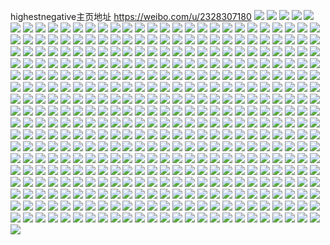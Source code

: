 highestnegative主页地址 https://weibo.com/u/2328307180 
![](https://wx4.sinaimg.cn/mw2000/8ac725ecly1h75yuvfwwyj225m2w5qv7.jpg) 
![](https://wx4.sinaimg.cn/mw2000/8ac725ecly1h75yuwvavuj222c2r4gu6.jpg) 
![](https://wx4.sinaimg.cn/mw2000/8ac725ecly1h75yuzbizgj22c034yhdu.jpg) 
![](https://wx4.sinaimg.cn/mw2000/8ac725ecly1h75yv1plyxj22232qsnbb.jpg) 
![](https://wx4.sinaimg.cn/mw2000/8ac725ecly1h75yut5miaj22c034uwou.jpg) 
![](https://wx4.sinaimg.cn/mw2000/8ac725ecly1h75yv422wbj22c03407wj.jpg) 
![](https://wx4.sinaimg.cn/mw2000/8ac725ecly1h75yv6403ej22c0340qd8.jpg) 
![](https://wx4.sinaimg.cn/mw2000/8ac725ecly1h5zmfbi4shj22c03407an.jpg) 
![](https://wx4.sinaimg.cn/mw2000/8ac725ecly1h5zmf4cpldj20x0181ao6.jpg) 
![](https://wx4.sinaimg.cn/mw2000/8ac725ecly1h5zmf3f0rzj20rn1nsdh3.jpg) 
![](https://wx4.sinaimg.cn/mw2000/8ac725ecly1h5zmf3yw7oj22162pknpd.jpg) 
![](https://wx4.sinaimg.cn/mw2000/8ac725ecly1h5zmh3dlcoj20r810awum.jpg) 
![](https://wx4.sinaimg.cn/mw2000/8ac725ecly1h5zmf6arejj21sc2dse82.jpg) 
![](https://wx4.sinaimg.cn/mw2000/8ac725ecly1h5zmf1zc79j21jr2dswgr.jpg) 
![](https://wx4.sinaimg.cn/mw2000/8ac725ecly1h5zmf1isanj22c0340x6p.jpg) 
![](https://wx4.sinaimg.cn/mw2000/8ac725ecly1h5zmf8xofrj21sc2dstk6.jpg) 
![](https://wx4.sinaimg.cn/mw2000/8ac725ecly1h5zmfd8qegj22c03401ky.jpg) 
![](https://wx4.sinaimg.cn/mw2000/8ac725ecly1h5zmffl1cjj22c0340npg.jpg) 
![](https://wx4.sinaimg.cn/mw2000/8ac725ecly1h4w9hjqup8j21qz2bzhdt.jpg) 
![](https://wx4.sinaimg.cn/mw2000/8ac725ecly1h4w9hj50kpj21sc2dsb29.jpg) 
![](https://wx4.sinaimg.cn/mw2000/8ac725ecly1h4w9hklywrj21sc2dsb29.jpg) 
![](https://wx4.sinaimg.cn/mw2000/8ac725ecly1h4w9hl9w23j21sc2ds7wh.jpg) 
![](https://wx4.sinaimg.cn/mw2000/8ac725ecly1h2cihyofrfj22322tnqv5.jpg) 
![](https://wx4.sinaimg.cn/mw2000/8ac725ecly1h2cihzmljhj21xz2lb7wh.jpg) 
![](https://wx4.sinaimg.cn/mw2000/8ac725ecly1h2cii27jnvj22560zoe0b.jpg) 
![](https://wx4.sinaimg.cn/mw2000/8ac725ecly1h25vw9xk9ij22c03404qr.jpg) 
![](https://wx4.sinaimg.cn/mw2000/8ac725ecly1h25vwb1yk2j22212qnb29.jpg) 
![](https://wx4.sinaimg.cn/mw2000/8ac725ecly1h25vwc58tdj22c033yqv5.jpg) 
![](https://wx4.sinaimg.cn/mw2000/8ac725ecly1h1ix1h3jx2j20zo256wt4.jpg) 
![](https://wx4.sinaimg.cn/mw2000/8ac725ecly1h1ix1hjzu7j20zo1re4cf.jpg) 
![](https://wx4.sinaimg.cn/mw2000/8ac725ecly1h1ix1gjll7j227a2y3kjn.jpg) 
![](https://wx4.sinaimg.cn/mw2000/8ac725ecly1h1696ji6n7j21xk2kqqv5.jpg) 
![](https://wx4.sinaimg.cn/mw2000/8ac725ecly1h1696nw9sej22c0340u0z.jpg) 
![](https://wx4.sinaimg.cn/mw2000/8ac725ecly1h1696pz8vbj22c03404qr.jpg) 
![](https://wx4.sinaimg.cn/mw2000/8ac725ecly1h1696szfsfj22bt340qv6.jpg) 
![](https://wx4.sinaimg.cn/mw2000/8ac725ecly1h0pripglihj20pa1qlak7.jpg) 
![](https://wx4.sinaimg.cn/mw2000/8ac725ecly1h0pritzn3oj20zo256u0x.jpg) 
![](https://wx4.sinaimg.cn/mw2000/8ac725ecly1h0l3vbitu8j20ti1pfn1r.jpg) 
![](https://wx4.sinaimg.cn/mw2000/8ac725ecly1h03m79zre3j22c033y7wj.jpg) 
![](https://wx4.sinaimg.cn/mw2000/8ac725ecly1gzx1346llvj22c033y4qq.jpg) 
![](https://wx4.sinaimg.cn/mw2000/8ac725ecly1gzp0qq1pndj224x2snx6q.jpg) 
![](https://wx4.sinaimg.cn/mw2000/8ac725ecly1gzp0qro3o3j22bz3224qp.jpg) 
![](https://wx4.sinaimg.cn/mw2000/8ac725ecly1gyx3g0jrxnj22c03407wk.jpg) 
![](https://wx4.sinaimg.cn/mw2000/8ac725ecly1gyx3g1mprdj22c0340hdt.jpg) 
![](https://wx4.sinaimg.cn/mw2000/8ac725ecly1gyx3g38mpkj22aq33z1ky.jpg) 
![](https://wx4.sinaimg.cn/mw2000/8ac725ecly1gyx3g43jk6j223x2xt1kx.jpg) 
![](https://wx4.sinaimg.cn/mw2000/8ac725ecly1gyx3fxrpe1j22c03407wj.jpg) 
![](https://wx4.sinaimg.cn/mw2000/8ac725ecly1gxxdovqp8pj22c03401kx.jpg) 
![](https://wx4.sinaimg.cn/mw2000/8ac725ecly1gxqd9mkx54j21g11vb4qp.jpg) 
![](https://wx4.sinaimg.cn/mw2000/8ac725ecly1gwu6r8tje1j22c0340dyd.jpg) 
![](https://wx4.sinaimg.cn/mw2000/8ac725ecly1gwu6r9p4x4j21wk2zc7t3.jpg) 
![](https://wx4.sinaimg.cn/mw2000/8ac725ecly1gwcgtzqz7ij22c0340npd.jpg) 
![](https://wx4.sinaimg.cn/mw2000/8ac725ecly1gwcgu15tijj22c0340b2a.jpg) 
![](https://wx4.sinaimg.cn/mw2000/8ac725ecly1gwcgtysmjwj22c0340qv6.jpg) 
![](https://wx4.sinaimg.cn/mw2000/8ac725ecly1gwcnolp4gzj22c03401ky.jpg) 
![](https://wx4.sinaimg.cn/mw2000/8ac725ecly1gwcnokb1xij22bz2xl4qq.jpg) 
![](https://wx4.sinaimg.cn/mw2000/8ac725ecly1gvsnx5ecwjj21sc2dsttv.jpg) 
![](https://wx4.sinaimg.cn/mw2000/8ac725ecly1gvrwe3q1laj21ov30b7wh.jpg) 
![](https://wx4.sinaimg.cn/mw2000/8ac725ecly1gvrwe2auryj21r33407wh.jpg) 
![](https://wx4.sinaimg.cn/mw2000/002xzl3Cly1gve4nfk4j9j62882wg7wi02.jpg) 
![](https://wx4.sinaimg.cn/mw2000/002xzl3Cly1gve4n9lr3rj60zo256e8102.jpg) 
![](https://wx4.sinaimg.cn/mw2000/002xzl3Cly1gv6polybc9j622x2vj7wk02.jpg) 
![](https://wx4.sinaimg.cn/mw2000/002xzl3Cly1gv6pooldlbj61w12lhhdv02.jpg) 
![](https://wx4.sinaimg.cn/mw2000/002xzl3Cly1gv4bsgpc79j625i2nx4qq02.jpg) 
![](https://wx4.sinaimg.cn/mw2000/002xzl3Cly1gv4bsf7khyj621b2pxkjm02.jpg) 
![](https://wx4.sinaimg.cn/mw2000/002xzl3Cly1gupb988ai9j620p2oyqv502.jpg) 
![](https://wx4.sinaimg.cn/mw2000/002xzl3Cly1gupb9de5kcj628t2ux7wi02.jpg) 
![](https://wx4.sinaimg.cn/mw2000/002xzl3Cly1guigc7bnydj620n2vdu0x02.jpg) 
![](https://wx4.sinaimg.cn/mw2000/002xzl3Cly1guigc8g85tj62c0340e8202.jpg) 
![](https://wx4.sinaimg.cn/mw2000/002xzl3Cly1guigc6erenj62c0340kjm02.jpg) 
![](https://wx4.sinaimg.cn/mw2000/8ac725ecly1gt41v6ka0mj224q2yab2b.jpg) 
![](https://wx4.sinaimg.cn/mw2000/8ac725ecly1gt41vgibtlj228p3407wj.jpg) 
![](https://wx4.sinaimg.cn/mw2000/8ac725ecly1gt41voqlkej22c03404qr.jpg) 
![](https://wx4.sinaimg.cn/mw2000/8ac725ecly1gt41vxsfakj22c0340b2b.jpg) 
![](https://wx4.sinaimg.cn/mw2000/8ac725ecgy1gsaexfnom7j21ye2ohhdv.jpg) 
![](https://wx4.sinaimg.cn/mw2000/8ac725ecgy1gsaexh6ofmj22c03401kx.jpg) 
![](https://wx4.sinaimg.cn/mw2000/002xzl3Cgy1gsaexly3l9j62c0340npf02.jpg) 
![](https://wx4.sinaimg.cn/mw2000/8ac725ecgy1gsaexbeqtmj22c03407wj.jpg) 
![](https://wx4.sinaimg.cn/mw2000/8ac725ecgy1gsaexopc5kj228z340u0x.jpg) 
![](https://wx4.sinaimg.cn/mw2000/8ac725ecgy1gsaexrii8xj226b2y9qv6.jpg) 
![](https://wx4.sinaimg.cn/mw2000/8ac725ecgy1gs5tcv4yxij20u0140gy3.jpg) 
![](https://wx4.sinaimg.cn/mw2000/8ac725ecgy1gs5tcwsdv4j20u0140tgv.jpg) 
![](https://wx4.sinaimg.cn/mw2000/8ac725ecgy1gs5tcy9zo7j20u019w7ec.jpg) 
![](https://wx4.sinaimg.cn/mw2000/8ac725ecgy1gs5tcztmdrj20u015cqe7.jpg) 
![](https://wx4.sinaimg.cn/mw2000/8ac725ecgy1gs5td29inhj20u0140qku.jpg) 
![](https://wx4.sinaimg.cn/mw2000/002xzl3Cgy1gs5tcsu6oxj61400u0drj02.jpg) 
![](https://wx4.sinaimg.cn/mw2000/8ac725ecly1gr0t9cp1sij20u0140ajv.jpg) 
![](https://wx4.sinaimg.cn/mw2000/8ac725ecly1gr0t9cc7sbj20u014mn70.jpg) 
![](https://wx4.sinaimg.cn/mw2000/8ac725ecly1gr0t9d0wojj20u0140wja.jpg) 
![](https://wx4.sinaimg.cn/mw2000/8ac725ecly1gqu6osxbfdj20u012xjy3.jpg) 
![](https://wx4.sinaimg.cn/mw2000/8ac725ecly1gqu6otc1rrj20u01400zr.jpg) 
![](https://wx4.sinaimg.cn/mw2000/8ac725ecly1gqmjalu3ydj20u0140gru.jpg) 
![](https://wx4.sinaimg.cn/mw2000/8ac725ecly1gqmjakuauvj20u0140wkl.jpg) 
![](https://wx4.sinaimg.cn/mw2000/8ac725ecly1gqmjap7q7lj20u0140tdl.jpg) 
![](https://wx4.sinaimg.cn/mw2000/8ac725ecly1gqmjanfl22j20u0140wo5.jpg) 
![](https://wx4.sinaimg.cn/mw2000/8ac725ecly1gq2oiujawkj20u014049w.jpg) 
![](https://wx4.sinaimg.cn/mw2000/8ac725ecly1gq2oiv1se4j20u01bl48r.jpg) 
![](https://wx4.sinaimg.cn/mw2000/8ac725ecly1gpbkmtixlij20u012rq8x.jpg) 
![](https://wx4.sinaimg.cn/mw2000/8ac725ecly1gp9ez7rxt4j20u01sx7wq.jpg) 
![](https://wx4.sinaimg.cn/mw2000/8ac725ecly1gon6bmu4t7j20u0164wpw.jpg) 
![](https://wx4.sinaimg.cn/mw2000/8ac725ecly1gon6bqbv4pj20u016s12d.jpg) 
![](https://wx4.sinaimg.cn/mw2000/8ac725ecly1gnsv9qzde3j20u016fdr1.jpg) 
![](https://wx4.sinaimg.cn/mw2000/8ac725ecly1gnsv9sn3zhj20u0140k31.jpg) 
![](https://wx4.sinaimg.cn/mw2000/8ac725ecly1gnsv9tkdhmj20u0140alr.jpg) 
![](https://wx4.sinaimg.cn/mw2000/8ac725ecly1gnsv9ubuszj20u014u47o.jpg) 
![](https://wx4.sinaimg.cn/mw2000/8ac725ecly1gngb3bwvgdj20pk1c54ae.jpg) 
![](https://wx4.sinaimg.cn/mw2000/8ac725ecly1gn2pp4to14j22c0340npe.jpg) 
![](https://wx4.sinaimg.cn/mw2000/8ac725ecly1gn2yrt2kalj226y31ohdu.jpg) 
![](https://wx4.sinaimg.cn/mw2000/8ac725ecly1gn2poxlrt0j20wi1ycn6s.jpg) 
![](https://wx4.sinaimg.cn/mw2000/8ac725ecly1gn2ppepl1nj20s81amalp.jpg) 
![](https://wx4.sinaimg.cn/mw2000/8ac725ecly1gmvpyoz09jj22ds1sce81.jpg) 
![](https://wx4.sinaimg.cn/mw2000/8ac725ecly1gmzupkunt7j21sc2dse81.jpg) 
![](https://wx4.sinaimg.cn/mw2000/8ac725ecly1glp094kyosj20u017jwoy.jpg) 
![](https://wx4.sinaimg.cn/mw2000/8ac725ecly1glp0943kvnj20u0160ajm.jpg) 
![](https://wx4.sinaimg.cn/mw2000/8ac725ecly1glmfidlac6j21qc20kh5x.jpg) 
![](https://wx4.sinaimg.cn/mw2000/8ac725ecly1gkvyqkrii6j20u012qqd2.jpg) 
![](https://wx4.sinaimg.cn/mw2000/8ac725ecly1gkvyqnhf4sj20u0140tjg.jpg) 
![](https://wx4.sinaimg.cn/mw2000/8ac725ecly1gkvyqikmrtj20u0140qa4.jpg) 
![](https://wx4.sinaimg.cn/mw2000/8ac725ecly1gkqd34m6naj20u00yetes.jpg) 
![](https://wx4.sinaimg.cn/mw2000/8ac725ecly1gkqd35348sj20u013yjyc.jpg) 
![](https://wx4.sinaimg.cn/mw2000/8ac725ecly1gknlmx1zgnj21w02ik7wk.jpg) 
![](https://wx4.sinaimg.cn/mw2000/8ac725ecly1gk9r2t2rmej21sg2dsb29.jpg) 
![](https://wx4.sinaimg.cn/mw2000/8ac725ecly1gk9r3fls6hj21sg2dsnpd.jpg) 
![](https://wx4.sinaimg.cn/mw2000/8ac725ecly1gk8w7ezva7j228a2z2b2a.jpg) 
![](https://wx4.sinaimg.cn/mw2000/8ac725ecly1gk8w7iik2hj21t72jc4qp.jpg) 
![](https://wx4.sinaimg.cn/mw2000/8ac725ecly1gk8w7hp8yoj21w02iox6p.jpg) 
![](https://wx4.sinaimg.cn/mw2000/8ac725ecly1gk8w7dt4iyj222m2dvhdt.jpg) 
![](https://wx4.sinaimg.cn/mw2000/8ac725ecly1gk0zc0y46jj229m30ukjl.jpg) 
![](https://wx4.sinaimg.cn/mw2000/8ac725ecly1gjyd674xz8j22c03407wi.jpg) 
![](https://wx4.sinaimg.cn/mw2000/8ac725ecly1gjyd64hq0gj22c02ztb2a.jpg) 
![](https://wx4.sinaimg.cn/mw2000/8ac725ecly1gjxki1q400j21pi2dcnpd.jpg) 
![](https://wx4.sinaimg.cn/mw2000/8ac725ecly1gjxki48q7jj21w02isqv5.jpg) 
![](https://wx4.sinaimg.cn/mw2000/8ac725ecly1gjxki65u3cj21w02ioqv5.jpg) 
![](https://wx4.sinaimg.cn/mw2000/8ac725ecly1gjw86givbgj21ky25etx6.jpg) 
![](https://wx4.sinaimg.cn/mw2000/8ac725ecly1gjvq6td6tuj21rx24m1kx.jpg) 
![](https://wx4.sinaimg.cn/mw2000/8ac725ecly1gjvq6v6e1rj21q82dse81.jpg) 
![](https://wx4.sinaimg.cn/mw2000/8ac725ecly1gjvq6wltj3j22ds1sgb29.jpg) 
![](https://wx4.sinaimg.cn/mw2000/8ac725ecly1gjpavhszcuj21w02iohdt.jpg) 
![](https://wx4.sinaimg.cn/mw2000/8ac725ecly1gjpavjdgbrj21r52eyhdt.jpg) 
![](https://wx4.sinaimg.cn/mw2000/8ac725ecly1gjpavkuk1gj22192x3qv5.jpg) 
![](https://wx4.sinaimg.cn/mw2000/8ac725ecly1gjpavmcg0gj21sg2dse81.jpg) 
![](https://wx4.sinaimg.cn/mw2000/8ac725ecly1gjmwfvbk1fj21mb25qx3i.jpg) 
![](https://wx4.sinaimg.cn/mw2000/8ac725ecly1gjmwfxp1hjj21fx25v4gq.jpg) 
![](https://wx4.sinaimg.cn/mw2000/8ac725ecly1gjmwg1czqtj21mb25q1kx.jpg) 
![](https://wx4.sinaimg.cn/mw2000/8ac725ecly1gjmwg54j7zj23402c0u0o.jpg) 
![](https://wx4.sinaimg.cn/mw2000/8ac725ecly1gjfwrkdg64j22c02c0qv5.jpg) 
![](https://wx4.sinaimg.cn/mw2000/8ac725ecly1gjfwrfxr0kj220e1p3b29.jpg) 
![](https://wx4.sinaimg.cn/mw2000/8ac725ecly1gjfwrr4exsj22c02c01kz.jpg) 
![](https://wx4.sinaimg.cn/mw2000/8ac725ecly1gjfwrt1itej20yi1pc7fo.jpg) 
![](https://wx4.sinaimg.cn/mw2000/8ac725ecly1gj6u99e4lcj21sg1sg1kx.jpg) 
![](https://wx4.sinaimg.cn/mw2000/8ac725ecly1gj6u9a5cogj21mc25w7ud.jpg) 
![](https://wx4.sinaimg.cn/mw2000/8ac725ecly1gj6u98g27ej21sg2dshdt.jpg) 
![](https://wx4.sinaimg.cn/mw2000/8ac725ecly1gj6u9aph8qj21mc25wh87.jpg) 
![](https://wx4.sinaimg.cn/mw2000/8ac725ecly1gix8loo4owj22bm2wqx6p.jpg) 
![](https://wx4.sinaimg.cn/mw2000/8ac725ecly1gix8llknp8j21sg2ds4qp.jpg) 
![](https://wx4.sinaimg.cn/mw2000/8ac725ecly1gix8lqjw4rj21mc24xty6.jpg) 
![](https://wx4.sinaimg.cn/mw2000/8ac725ecly1gis95jywgkj21sa28w7wh.jpg) 
![](https://wx4.sinaimg.cn/mw2000/8ac725ecly1giqilgt4wvj218v1ko7hb.jpg) 
![](https://wx4.sinaimg.cn/mw2000/8ac725ecly1giqilgfm2wj213d1ev14e.jpg) 
![](https://wx4.sinaimg.cn/mw2000/8ac725ecly1giqilh5okhj214714wwo8.jpg) 
![](https://wx4.sinaimg.cn/mw2000/8ac725ecly1ginbyo96zlj21sg1sg1kx.jpg) 
![](https://wx4.sinaimg.cn/mw2000/8ac725ecly1giftvtjhxxj22c0340npe.jpg) 
![](https://wx4.sinaimg.cn/mw2000/8ac725ecly1gi5vj8j64wj22c02c0hdu.jpg) 
![](https://wx4.sinaimg.cn/mw2000/8ac725ecly1gi5vjaeqkaj22c02c0x6p.jpg) 
![](https://wx4.sinaimg.cn/mw2000/8ac725ecly1gi5vjc38fuj228q2bv7wi.jpg) 
![](https://wx4.sinaimg.cn/mw2000/8ac725ecly1ghwftyax9fj229u2zsx6p.jpg) 
![](https://wx4.sinaimg.cn/mw2000/8ac725ecly1ghwfu1hvojj224o2i0npd.jpg) 
![](https://wx4.sinaimg.cn/mw2000/8ac725ecly1ghwfu3ilraj21sg1sg1kx.jpg) 
![](https://wx4.sinaimg.cn/mw2000/8ac725ecly1ghqge5w1roj222f2iohdv.jpg) 
![](https://wx4.sinaimg.cn/mw2000/8ac725ecly1ghqge7756fj21vx2ionpf.jpg) 
![](https://wx4.sinaimg.cn/mw2000/8ac725ecly1ghqge47sf5j22c02c01kx.jpg) 
![](https://wx4.sinaimg.cn/mw2000/8ac725ecly1ghqge7yy8gj22c02c01kx.jpg) 
![](https://wx4.sinaimg.cn/mw2000/8ac725ecly1ghf12c4oukj22c02tunpd.jpg) 
![](https://wx4.sinaimg.cn/mw2000/8ac725ecly1ghf12evezdj22bx2tunpd.jpg) 
![](https://wx4.sinaimg.cn/mw2000/8ac725ecly1ghcuytb880j225327iu0x.jpg) 
![](https://wx4.sinaimg.cn/mw2000/8ac725ecly1ghcuyy2lapj21vi1hu1kx.jpg) 
![](https://wx4.sinaimg.cn/mw2000/8ac725ecly1ghcuyz02m3j22c02c042q.jpg) 
![](https://wx4.sinaimg.cn/mw2000/8ac725ecly1ghcuznn322j226g2cdnpd.jpg) 
![](https://wx4.sinaimg.cn/mw2000/8ac725ecly1ghcuzvcm7cj22c025e7wi.jpg) 
![](https://wx4.sinaimg.cn/mw2000/8ac725ecly1ghcuyo0jc8j229j22o1kx.jpg) 
![](https://wx4.sinaimg.cn/mw2000/8ac725ecly1gh0v5yexvaj21ri2fr7wi.jpg) 
![](https://wx4.sinaimg.cn/mw2000/8ac725ecly1gh0v65hqj4j21tb2g7qv6.jpg) 
![](https://wx4.sinaimg.cn/mw2000/8ac725ecly1gh0v5udctuj22c02xjhdv.jpg) 
![](https://wx4.sinaimg.cn/mw2000/8ac725ecly1gh0v610t6ij22c03401kx.jpg) 
![](https://wx4.sinaimg.cn/mw2000/8ac725ecly1gh0v69231fj22c03404qp.jpg) 
![](https://wx4.sinaimg.cn/mw2000/8ac725ecly1gguegycp1nj21sg2ds7wh.jpg) 
![](https://wx4.sinaimg.cn/mw2000/8ac725ecly1gguegzq33xj21se2afb29.jpg) 
![](https://wx4.sinaimg.cn/mw2000/8ac725ecly1gguegxh0npj20yi0xkqbm.jpg) 
![](https://wx4.sinaimg.cn/mw2000/8ac725ecly1ggueh0ugv2j227e2y0kjl.jpg) 
![](https://wx4.sinaimg.cn/mw2000/8ac725ecly1ggtrulinoyj21l31uy4pd.jpg) 
![](https://wx4.sinaimg.cn/mw2000/8ac725ecly1ggtrum81zej20wc0u0grw.jpg) 
![](https://wx4.sinaimg.cn/mw2000/8ac725ecly1ggsibf5rwij22ag2bv7wh.jpg) 
![](https://wx4.sinaimg.cn/mw2000/8ac725ecly1ggm9wwftzqj21tf2io1kx.jpg) 
![](https://wx4.sinaimg.cn/mw2000/8ac725ecly1ggm9wxwp31j222z2io7wh.jpg) 
![](https://wx4.sinaimg.cn/mw2000/8ac725ecly1ggm9wyvfi9j20uw0t44ce.jpg) 
![](https://wx4.sinaimg.cn/mw2000/8ac725ecly1ggm9x17exoj21c41a61ky.jpg) 
![](https://wx4.sinaimg.cn/mw2000/8ac725ecly1ggm9x1v5ekj20yi1pc7ex.jpg) 
![](https://wx4.sinaimg.cn/mw2000/8ac725ecly1ggm9wupgsuj22c02c0kjl.jpg) 
![](https://wx4.sinaimg.cn/mw2000/8ac725ecly1gghe4tq0wnj21oh25rhdt.jpg) 
![](https://wx4.sinaimg.cn/mw2000/8ac725ecly1ggee24gu1bj21tg2e4e81.jpg) 
![](https://wx4.sinaimg.cn/mw2000/8ac725ecly1ggee27m30vj21yw1vchdt.jpg) 
![](https://wx4.sinaimg.cn/mw2000/8ac725ecly1ggee222mt2j21ci21bnp3.jpg) 
![](https://wx4.sinaimg.cn/mw2000/8ac725ecly1ggee2uffibj21ua2fo7wi.jpg) 
![](https://wx4.sinaimg.cn/mw2000/8ac725ecly1ggee2r0dnoj21rc2f3b29.jpg) 
![](https://wx4.sinaimg.cn/mw2000/8ac725ecly1ggee2wez00j21qk2704qp.jpg) 
![](https://wx4.sinaimg.cn/mw2000/8ac725ecly1gg9974xhufj21sg1sg4qp.jpg) 
![](https://wx4.sinaimg.cn/mw2000/8ac725ecly1gg8qbp223uj21qm1q01kx.jpg) 
![](https://wx4.sinaimg.cn/mw2000/8ac725ecly1gg8qbqgb0cj20rs1x8e4d.jpg) 
![](https://wx4.sinaimg.cn/mw2000/8ac725ecly1gg8qbssavpj21w02iokjl.jpg) 
![](https://wx4.sinaimg.cn/mw2000/8ac725ecly1gg8qbnees9j21oc28ge81.jpg) 
![](https://wx4.sinaimg.cn/mw2000/8ac725ecly1gg8qbv67bdj22c0340e81.jpg) 
![](https://wx4.sinaimg.cn/mw2000/8ac725ecly1gg8qbz3i0hj22272f6u0x.jpg) 
![](https://wx4.sinaimg.cn/mw2000/8ac725ecly1gg503z88zdj228l2q0e82.jpg) 
![](https://wx4.sinaimg.cn/mw2000/8ac725ecly1gfeafkowv1j226b1z94qp.jpg) 
![](https://wx4.sinaimg.cn/mw2000/8ac725ecly1gfeafgt13mj225m23te3s.jpg) 
![](https://wx4.sinaimg.cn/mw2000/8ac725ecly1gf78268hlhj22c0340qtv.jpg) 
![](https://wx4.sinaimg.cn/mw2000/8ac725ecly1gf7823xgsij22c03404qp.jpg) 
![](https://wx4.sinaimg.cn/mw2000/8ac725ecly1gf4w0scgupj21sg29mqv5.jpg) 
![](https://wx4.sinaimg.cn/mw2000/8ac725ecly1gf2jk07ispj21wx15ehd4.jpg) 
![](https://wx4.sinaimg.cn/mw2000/8ac725ecly1gf2jk2n195j22c03404qp.jpg) 
![](https://wx4.sinaimg.cn/mw2000/8ac725ecly1gf2jjz206nj20j60asq41.jpg) 
![](https://wx4.sinaimg.cn/mw2000/8ac725ecly1geug1n98k3j21kw1hqhd5.jpg) 
![](https://wx4.sinaimg.cn/mw2000/8ac725ecly1geug1ohxj6j22c02zgnpd.jpg) 
![](https://wx4.sinaimg.cn/mw2000/8ac725ecly1geug1midd9j20u01bcqew.jpg) 
![](https://wx4.sinaimg.cn/mw2000/8ac725ecly1geug1phfc6j20g90g9aba.jpg) 
![](https://wx4.sinaimg.cn/mw2000/8ac725ecly1gepvnrkf1xj20w31o0anw.jpg) 
![](https://wx4.sinaimg.cn/mw2000/8ac725ecly1gepvntrvcdj225d20q4qp.jpg) 
![](https://wx4.sinaimg.cn/mw2000/8ac725ecly1gen5vqtfs8j21c31fh4qp.jpg) 
![](https://wx4.sinaimg.cn/mw2000/8ac725ecly1gen5vshrduj20yi1pc4d2.jpg) 
![](https://wx4.sinaimg.cn/mw2000/8ac725ecly1gen5vgnwssj20gf0d8jt5.jpg) 
![](https://wx4.sinaimg.cn/mw2000/8ac725ecly1gdqeolsh3jj21o32aohdt.jpg) 
![](https://wx4.sinaimg.cn/mw2000/8ac725ecly1gdqeonb8ybj21iv25bb29.jpg) 
![](https://wx4.sinaimg.cn/mw2000/8ac725ecly1gd7sj31nn0j20u01extf0.jpg) 
![](https://wx4.sinaimg.cn/mw2000/8ac725ecly1gd6hgg5xbrj20u0133n62.jpg) 
![](https://wx4.sinaimg.cn/mw2000/8ac725ecly1gd6hggx085j20u017ck14.jpg) 
![](https://wx4.sinaimg.cn/mw2000/8ac725ecly1gcifnnax3uj20u011646c.jpg) 
![](https://wx4.sinaimg.cn/mw2000/8ac725ecly1gcifnnntaoj20n01dsdlt.jpg) 
![](https://wx4.sinaimg.cn/mw2000/8ac725ecly1gcifno11i8j20u01j8tj8.jpg) 
![](https://wx4.sinaimg.cn/mw2000/8ac725ecly1gcifnof0vhj21400u048g.jpg) 
![](https://wx4.sinaimg.cn/mw2000/8ac725ecly1gcaklwbdljj20u00u0dp8.jpg) 
![](https://wx4.sinaimg.cn/mw2000/8ac725ecly1gcaklv4bmfj20u013yahr.jpg) 
![](https://wx4.sinaimg.cn/mw2000/8ac725ecly1gc27ldt4h8j20u01hc131.jpg) 
![](https://wx4.sinaimg.cn/mw2000/8ac725ecly1gb4jwel9l3j22c03407wj.jpg) 
![](https://wx4.sinaimg.cn/mw2000/8ac725ecly1gb4jwkifrgj22c0340hdv.jpg) 
![](https://wx4.sinaimg.cn/mw2000/8ac725ecly1gb4jwnabcjj224y2voe82.jpg) 
![](https://wx4.sinaimg.cn/mw2000/8ac725ecly1gb4jwpmcdaj223n2qlhdu.jpg) 
![](https://wx4.sinaimg.cn/mw2000/8ac725ecly1gb4jwsgx4nj21pa29q1kx.jpg) 
![](https://wx4.sinaimg.cn/mw2000/8ac725ecly1gb4jwu3euqj22c0340qnj.jpg) 
![](https://wx4.sinaimg.cn/mw2000/8ac725ecly1gaud75aleaj22c0340x6q.jpg) 
![](https://wx4.sinaimg.cn/mw2000/8ac725ecly1gaud72aq2mj21sz2dqu0x.jpg) 
![](https://wx4.sinaimg.cn/mw2000/8ac725ecly1gal1oxyvwmj20u01don2n.jpg) 
![](https://wx4.sinaimg.cn/mw2000/8ac725ecly1gah9p8jpagj20u00u0n34.jpg) 
![](https://wx4.sinaimg.cn/mw2000/8ac725ecly1gah9p95lufj20u0132guh.jpg) 
![](https://wx4.sinaimg.cn/mw2000/8ac725ecly1g9i1tq0k77j21w02io4qq.jpg) 
![](https://wx4.sinaimg.cn/mw2000/8ac725ecly1g9i1tmnb1wj20uc1hxah9.jpg) 
![](https://wx4.sinaimg.cn/mw2000/8ac725ecly1g9i1tvjxnsj225e30ckjm.jpg) 
![](https://wx4.sinaimg.cn/mw2000/8ac725ecly1g9aqmboyn8j21sg2dsnpd.jpg) 
![](https://wx4.sinaimg.cn/mw2000/8ac725ecly1g9aqltk243j22c02ytx6q.jpg) 
![](https://wx4.sinaimg.cn/mw2000/8ac725ecly1g9aqmix3o9j21sg2dsb29.jpg) 
![](https://wx4.sinaimg.cn/mw2000/8ac725ecly1g9aqm02m1ej22c0340qv6.jpg) 
![](https://wx4.sinaimg.cn/mw2000/8ac725ecly1g9aqlwcl0bj22c0340e83.jpg) 
![](https://wx4.sinaimg.cn/mw2000/8ac725ecly1g9aqmnhskuj20u0140wlv.jpg) 
![](https://wx4.sinaimg.cn/mw2000/8ac725ecly1g8u8x04gjrj21pb1seb29.jpg) 
![](https://wx4.sinaimg.cn/mw2000/8ac725ecly1g8u8wxri28j20yi10714q.jpg) 
![](https://wx4.sinaimg.cn/mw2000/8ac725ecly1g8u8y7qkcqj229u27ghdx.jpg) 
![](https://wx4.sinaimg.cn/mw2000/8ac725ecly1g8sbnsxyvvj21rp2crkjl.jpg) 
![](https://wx4.sinaimg.cn/mw2000/8ac725ecly1g8l0msugf8j21tw2iiu0x.jpg) 
![](https://wx4.sinaimg.cn/mw2000/8ac725ecly1g8jve5u1guj20u00vegv4.jpg) 
![](https://wx4.sinaimg.cn/mw2000/8ac725ecly1g8jve4lutvj20u00uy12o.jpg) 
![](https://wx4.sinaimg.cn/mw2000/8ac725ecly1g8jve7pwi9j20u00ue12d.jpg) 
![](https://wx4.sinaimg.cn/mw2000/8ac725ecly1g8jve8jf38j20u011htij.jpg) 
![](https://wx4.sinaimg.cn/mw2000/8ac725ecly1g8iy7jmbu0j222b330e81.jpg) 
![](https://wx4.sinaimg.cn/mw2000/8ac725ecly1g8iy8kzpqgj23402894qq.jpg) 
![](https://wx4.sinaimg.cn/mw2000/8ac725ecly1g8iy8lrs2ej21sg2dshdt.jpg) 
![](https://wx4.sinaimg.cn/mw2000/8ac725ecly1g8iy6zfkdej22ds1sge81.jpg) 
![](https://wx4.sinaimg.cn/mw2000/8ac725ecly1g8b80ne3qwj20u0157q9p.jpg) 
![](https://wx4.sinaimg.cn/mw2000/8ac725ecly1g8b80mxpnnj20u0140th4.jpg) 
![](https://wx4.sinaimg.cn/mw2000/8ac725ecly1g8b80nxmrxj20u01407d1.jpg) 
![](https://wx4.sinaimg.cn/mw2000/8ac725ecly1g8b80odhijj20u0140jze.jpg) 
![](https://wx4.sinaimg.cn/mw2000/8ac725ecly1g8ap5pxaa2j20u014077t.jpg) 
![](https://wx4.sinaimg.cn/mw2000/8ac725ecly1g8ap5qc6noj20u00u0123.jpg) 
![](https://wx4.sinaimg.cn/mw2000/8ac725ecly1g7y0tvoo3kj21nh1a0qsx.jpg) 
![](https://wx4.sinaimg.cn/mw2000/8ac725ecly1g7y0u4t7tfj21mz2io7wh.jpg) 
![](https://wx4.sinaimg.cn/mw2000/8ac725ecly1g7y0tyiny1j22c0340u0x.jpg) 
![](https://wx4.sinaimg.cn/mw2000/8ac725ecly1g7y0tzhpohj214011xqe6.jpg) 
![](https://wx4.sinaimg.cn/mw2000/8ac725ecly1g7y0udcg9jj216o1kn1kx.jpg) 
![](https://wx4.sinaimg.cn/mw2000/8ac725ecly1g7ng3d4l2xj22c02c0x6p.jpg) 
![](https://wx4.sinaimg.cn/mw2000/8ac725ecly1g7n8z8e32lj21yy2echdt.jpg) 
![](https://wx4.sinaimg.cn/mw2000/8ac725ecly1g7n8z9uk4aj21yf2iox6p.jpg) 
![](https://wx4.sinaimg.cn/mw2000/8ac725ecly1g7l453dry2j21um2ioqv6.jpg) 
![](https://wx4.sinaimg.cn/mw2000/8ac725ecly1g6zhjkdp5lj2280307x6p.jpg) 
![](https://wx4.sinaimg.cn/mw2000/8ac725ecly1g6zhjhxq4jj216o1kw7gp.jpg) 
![](https://wx4.sinaimg.cn/mw2000/8ac725ecly1g6zhjiu35ij216o1kwqfb.jpg) 
![](https://wx4.sinaimg.cn/mw2000/8ac725ecly1g6zhjnowh1j20u00u8410.jpg) 
![](https://wx4.sinaimg.cn/mw2000/8ac725ecly1g6zhjh1brlj21r21mx7u2.jpg) 
![](https://wx4.sinaimg.cn/mw2000/8ac725ecly1g6zhjo258zj20u01407cb.jpg) 
![](https://wx4.sinaimg.cn/mw2000/8ac725ecly1g6rdj7d271j22c02c0u0y.jpg) 
![](https://wx4.sinaimg.cn/mw2000/8ac725ecly1g6jjo5hsjxj21sc2dsqv5.jpg) 
![](https://wx4.sinaimg.cn/mw2000/8ac725ecly1g6jjoc9sssj22c02c01ky.jpg) 
![](https://wx4.sinaimg.cn/mw2000/8ac725ecly1g6ejni578jj21sg1sg1kx.jpg) 
![](https://wx4.sinaimg.cn/mw2000/8ac725ecly1g6ejnjov4oj22c02c0kjl.jpg) 
![](https://wx4.sinaimg.cn/mw2000/8ac725ecly1g6caxrgmknj20rs2bfb29.jpg) 
![](https://wx4.sinaimg.cn/mw2000/8ac725ecly1g6caxxq338j21ei1e9k4h.jpg) 
![](https://wx4.sinaimg.cn/mw2000/8ac725ecly1g6cay025brj20i91vr7g1.jpg) 
![](https://wx4.sinaimg.cn/mw2000/8ac725ecgy1g6a4iko2t8j217d22ph89.jpg) 
![](https://wx4.sinaimg.cn/mw2000/8ac725ecgy1g6a4im9ngmj22c02c0e81.jpg) 
![](https://wx4.sinaimg.cn/mw2000/8ac725ecgy1g6a4ijrg0pj21rz2ay4qq.jpg) 
![](https://wx4.sinaimg.cn/mw2000/8ac725ecgy1g6a4inx05vj22ak20n7wh.jpg) 
![](https://wx4.sinaimg.cn/mw2000/8ac725ecly1g66n26htiej22c02c21kz.jpg) 
![](https://wx4.sinaimg.cn/mw2000/8ac725ecly1g66n233kzmj21sg2ds4qp.jpg) 
![](https://wx4.sinaimg.cn/mw2000/8ac725ecly1g65hgtlit1j20yi10m10p.jpg) 
![](https://wx4.sinaimg.cn/mw2000/8ac725ecly1g5opngd7n8j22972981f3.jpg) 
![](https://wx4.sinaimg.cn/mw2000/8ac725ecly1g5opnixe7rj22762adb29.jpg) 
![](https://wx4.sinaimg.cn/mw2000/8ac725ecly1g5opnn6p5tj22af2afnpd.jpg) 
![](https://wx4.sinaimg.cn/mw2000/8ac725ecly1g5opnqw39aj22c02c0npd.jpg) 
![](https://wx4.sinaimg.cn/mw2000/8ac725ecly1g5opnedxhhj22c02c0e81.jpg) 
![](https://wx4.sinaimg.cn/mw2000/8ac725ecly1g5opnuhut3j21sz1t0e81.jpg) 
![](https://wx4.sinaimg.cn/mw2000/8ac725ecly1g5o2le0vnoj21w02ioe81.jpg) 
![](https://wx4.sinaimg.cn/mw2000/8ac725ecly1g5o2letwa7j20rr18ytpj.jpg) 
![](https://wx4.sinaimg.cn/mw2000/8ac725ecly1g5o2lc2qqcj22dc2s01kx.jpg) 
![](https://wx4.sinaimg.cn/mw2000/8ac725ecly1g5o2lf3tcej20ku0ckjsd.jpg) 
![](https://wx4.sinaimg.cn/mw2000/8ac725ecly1g5o2lge2jvj21sg2ds4qp.jpg) 
![](https://wx4.sinaimg.cn/mw2000/8ac725ecly1g5o2lgwto4j21hc0sk0yi.jpg) 
![](https://wx4.sinaimg.cn/mw2000/8ac725ecly1g5ld80mjghj22c02c0kjm.jpg) 
![](https://wx4.sinaimg.cn/mw2000/8ac725ecly1g5ld7zej52j20ow0q1gsg.jpg) 
![](https://wx4.sinaimg.cn/mw2000/8ac725ecly1g5ld7xn6apj22c02c0x6p.jpg) 
![](https://wx4.sinaimg.cn/mw2000/8ac725ecly1g5ld81agegj216o168dnt.jpg) 
![](https://wx4.sinaimg.cn/mw2000/8ac725ecly1g5ld81ws3aj20rs2n37wh.jpg) 
![](https://wx4.sinaimg.cn/mw2000/8ac725ecly1g5bq7oaqgmj22c02c0e83.jpg) 
![](https://wx4.sinaimg.cn/mw2000/8ac725ecly1g5bq7rhhhij21ys2ioqv6.jpg) 
![](https://wx4.sinaimg.cn/mw2000/8ac725ecly1g5bq7k3j60j22c02c0npd.jpg) 
![](https://wx4.sinaimg.cn/mw2000/8ac725ecly1g56hewy918j22c02ca1ky.jpg) 
![](https://wx4.sinaimg.cn/mw2000/8ac725ecly1g56hexvtuxj22c02cib29.jpg) 
![](https://wx4.sinaimg.cn/mw2000/8ac725ecly1g56heyxp3fj22c02c0h45.jpg) 
![](https://wx4.sinaimg.cn/mw2000/8ac725ecly1g56hf380zoj22c02c07wh.jpg) 
![](https://wx4.sinaimg.cn/mw2000/8ac725ecly1g539magt1vj22c02c0b2a.jpg) 
![](https://wx4.sinaimg.cn/mw2000/8ac725ecly1g539me25n0j22c02c01ky.jpg) 
![](https://wx4.sinaimg.cn/mw2000/8ac725ecly1g4zuc0sh13j22a22a21ky.jpg) 
![](https://wx4.sinaimg.cn/mw2000/8ac725ecly1g4zuc4c3g7j21sg2dsnph.jpg) 
![](https://wx4.sinaimg.cn/mw2000/8ac725ecly1g4zuc6s050j224i23lkjo.jpg) 
![](https://wx4.sinaimg.cn/mw2000/8ac725ecly1g4v6s1ti30j20rs2237wj.jpg) 
![](https://wx4.sinaimg.cn/mw2000/8ac725ecly1g4v6s5t8yqj20rs4wh1l3.jpg) 
![](https://wx4.sinaimg.cn/mw2000/8ac725ecly1g4v6sau5arj21ei1ei1kz.jpg) 
![](https://wx4.sinaimg.cn/mw2000/8ac725ecly1g4v6rzckgpj20rs2y4kjo.jpg) 
![](https://wx4.sinaimg.cn/mw2000/8ac725ecly1g4v6s8ecg9j21ei1eiqiy.jpg) 
![](https://wx4.sinaimg.cn/mw2000/8ac725ecly1g4v6sb8djmj20j60bodha.jpg) 
![](https://wx4.sinaimg.cn/mw2000/8ac725ecly1g4rrnmqaguj22ds1sgx6t.jpg) 
![](https://wx4.sinaimg.cn/mw2000/8ac725ecly1g4pggitwpkj20j60fsq4e.jpg) 
![](https://wx4.sinaimg.cn/mw2000/8ac725ecly1g4pggj2kwbj20hr0ha7c1.jpg) 
![](https://wx4.sinaimg.cn/mw2000/8ac725ecly1g4pgginc44j208g084myo.jpg) 
![](https://wx4.sinaimg.cn/mw2000/8ac725ecly1g4pgdcjal3j21w02iob2f.jpg) 
![](https://wx4.sinaimg.cn/mw2000/8ac725ecly1g4pgdgdwbjj227i1sex6t.jpg) 
![](https://wx4.sinaimg.cn/mw2000/8ac725ecly1g4pgdhlplxj227i27ib29.jpg) 
![](https://wx4.sinaimg.cn/mw2000/8ac725ecly1g4pgdjsx1dj22c02c0npe.jpg) 
![](https://wx4.sinaimg.cn/mw2000/8ac725ecly1g4j9x06jtyj22c02c01kx.jpg) 
![](https://wx4.sinaimg.cn/mw2000/8ac725ecly1g4j9x0rgylj21ei1erngf.jpg) 
![](https://wx4.sinaimg.cn/mw2000/8ac725ecly1g4j9x1xk6vj21zd1zd4qq.jpg) 
![](https://wx4.sinaimg.cn/mw2000/8ac725ecly1g4j9wzawk4j21cw1vr4qp.jpg) 
![](https://wx4.sinaimg.cn/mw2000/8ac725ecly1g4df8xeinwj21ei1a0atm.jpg) 
![](https://wx4.sinaimg.cn/mw2000/8ac725ecly1g4df8wse0oj21ei1eiu0x.jpg) 
![](https://wx4.sinaimg.cn/mw2000/8ac725ecly1g4d504zmi4j22c02c0u12.jpg) 
![](https://wx4.sinaimg.cn/mw2000/8ac725ecly1g4by4xa25ej228q2b7e82.jpg) 
![](https://wx4.sinaimg.cn/mw2000/8ac725ecly1g4by50stx7j22c02c01l3.jpg) 
![](https://wx4.sinaimg.cn/mw2000/8ac725ecly1g4by560ygaj22c02c0kjq.jpg) 
![](https://wx4.sinaimg.cn/mw2000/8ac725ecly1g4by5bwepsj20rs1jkb2a.jpg) 
![](https://wx4.sinaimg.cn/mw2000/8ac725ecly1g4by5a9e5oj21w02ioe85.jpg) 
![](https://wx4.sinaimg.cn/mw2000/8ac725ecly1g4by57gm6yj21sg2dshdt.jpg) 
![](https://wx4.sinaimg.cn/mw2000/8ac725ecly1g44ax8grejj21ei1ewhdt.jpg) 
![](https://wx4.sinaimg.cn/mw2000/8ac725ecly1g44b11lwcgj21l62i8e82.jpg) 
![](https://wx4.sinaimg.cn/mw2000/8ac725ecly1g44b19jl1gj22c0340x6r.jpg) 
![](https://wx4.sinaimg.cn/mw2000/8ac725ecly1g44b2nkaa5j22c029ne83.jpg) 
![](https://wx4.sinaimg.cn/mw2000/8ac725ecly1g44b1e1kauj20v90uxgy4.jpg) 
![](https://wx4.sinaimg.cn/mw2000/8ac725ecly1g3lxvgcludj22c02c0kjm.jpg) 
![](https://wx4.sinaimg.cn/mw2000/8ac725ecly1g3lxvd7g1kj22b5231hdt.jpg) 
![](https://wx4.sinaimg.cn/mw2000/8ac725ecly1g3kvp5a71uj20rs2234qp.jpg) 
![](https://wx4.sinaimg.cn/mw2000/8ac725ecly1g3kvpfdnkgj22c02c0x6v.jpg) 
![](https://wx4.sinaimg.cn/mw2000/8ac725ecly1g3kvpi2q25j21eg1b0e81.jpg) 
![](https://wx4.sinaimg.cn/mw2000/8ac725ecly1g3kvpjtp45j21pb2gchdt.jpg) 
![](https://wx4.sinaimg.cn/mw2000/8ac725ecly1g3kvpm1fu3j21tk2io7wh.jpg) 
![](https://wx4.sinaimg.cn/mw2000/8ac725ecly1g37v1rvt0vj21sl227b2a.jpg) 
![](https://wx4.sinaimg.cn/mw2000/8ac725ecly1g37v2yl6fij21sg2ds7wl.jpg) 
![](https://wx4.sinaimg.cn/mw2000/8ac725ecly1g37v3e091sj22c03404qq.jpg) 
![](https://wx4.sinaimg.cn/mw2000/8ac725ecly1g2rr0u58atj20yi0ydqib.jpg) 
![](https://wx4.sinaimg.cn/mw2000/8ac725ecly1g2guk0otaej21w02iou14.jpg) 
![](https://wx4.sinaimg.cn/mw2000/8ac725ecly1g2eokaojk9j21ei1ei78w.jpg) 
![](https://wx4.sinaimg.cn/mw2000/8ac725ecly1g2eok9jrp7j22c02c0qgu.jpg) 
![](https://wx4.sinaimg.cn/mw2000/8ac725ecly1g2eokgokyej22c02c0tm4.jpg) 
![](https://wx4.sinaimg.cn/mw2000/8ac725ecly1g2eokk4rhnj22c02c0aoa.jpg) 
![](https://wx4.sinaimg.cn/mw2000/8ac725ecly1g2eodvz03lj21qg1b2kc6.jpg) 
![](https://wx4.sinaimg.cn/mw2000/8ac725ecly1g2eoeskuoxj22871z01l1.jpg) 
![](https://wx4.sinaimg.cn/mw2000/8ac725ecly1g2eodrjkcgj20rs1jk1ky.jpg) 
![](https://wx4.sinaimg.cn/mw2000/8ac725ecly1g2eofdycocj22c02c04qr.jpg) 
![](https://wx4.sinaimg.cn/mw2000/8ac725ecly1g22lwbzsajj21ei1donpd.jpg) 
![](https://wx4.sinaimg.cn/mw2000/8ac725ecly1g22lwqez19j22bp1hq4qq.jpg) 
![](https://wx4.sinaimg.cn/mw2000/8ac725ecly1g22l4rpqajj22802804qr.jpg) 
![](https://wx4.sinaimg.cn/mw2000/8ac725ecly1g22lwr8lodj20k00ikjse.jpg) 
![](https://wx4.sinaimg.cn/mw2000/8ac725ecly1g1qltey9t8j22c02c0u0z.jpg) 
![](https://wx4.sinaimg.cn/mw2000/8ac725ecly1g12r9lhzzij22c0340x6s.jpg) 
![](https://wx4.sinaimg.cn/mw2000/8ac725ecgy1g0xh3aw3buj21351n2kdu.jpg) 
![](https://wx4.sinaimg.cn/mw2000/8ac725ecgy1fx6dmyynqdj20yi0yi7lq.jpg) 
![](https://wx4.sinaimg.cn/mw2000/8ac725ecgy1fx6dna0e79j22c02c0kjr.jpg) 
![](https://wx4.sinaimg.cn/mw2000/8ac725ecgy1fx6dnn4ajoj21vo2iou15.jpg) 
![](https://wx4.sinaimg.cn/mw2000/8ac725ecgy1fx6dnq8uz8j22c02c0kjl.jpg) 
![](https://wx4.sinaimg.cn/mw2000/8ac725ecgy1fx6dnwy0xaj21w02iokjl.jpg) 
![](https://wx4.sinaimg.cn/mw2000/8ac725ecgy1fx6dmxm3y8j22c02c0hdu.jpg) 
![](https://wx4.sinaimg.cn/mw2000/8ac725ecgy1fx6dntbzc3j22c02c0qv5.jpg) 
![](https://wx4.sinaimg.cn/mw2000/8ac725ecgy1fx6dnuq035j20u011iwpn.jpg) 
![](https://wx4.sinaimg.cn/mw2000/8ac725ecgy1fx6do0qbjgj22c02c0hdu.jpg) 
![](https://wx4.sinaimg.cn/mw2000/8ac725ecgy1fww6gcfgzbj22c02c01ky.jpg) 
![](https://wx4.sinaimg.cn/mw2000/8ac725ecgy1fww6gdq34nj21w02gf4qr.jpg) 
![](https://wx4.sinaimg.cn/mw2000/8ac725ecgy1fww6geyi2wj22c02c0u0x.jpg) 
![](https://wx4.sinaimg.cn/mw2000/8ac725ecgy1fww6ghbbykj21w02io1l1.jpg) 
![](https://wx4.sinaimg.cn/mw2000/8ac725ecgy1fww6gb4k0oj227x340kjm.jpg) 
![](https://wx4.sinaimg.cn/mw2000/8ac725ecgy1fww6gkei73j21vy2iohdy.jpg) 
![](https://wx4.sinaimg.cn/mw2000/8ac725ecgy1fw84gvhh6rj22c02c0b2a.jpg) 
![](https://wx4.sinaimg.cn/mw2000/8ac725ecgy1fw84h1uvn2j22c02c01ky.jpg) 
![](https://wx4.sinaimg.cn/mw2000/8ac725ecgy1fw84h7sarmj225c25cx6p.jpg) 
![](https://wx4.sinaimg.cn/mw2000/8ac725ecgy1fw84hfwnrpj22c02c0npd.jpg) 
![](https://wx4.sinaimg.cn/mw2000/8ac725ecgy1fw84ftt3ikj22io1w0qv5.jpg) 
![](https://wx4.sinaimg.cn/mw2000/8ac725ecgy1fw84fpqpp1j22io1w0x6p.jpg) 
![](https://wx4.sinaimg.cn/mw2000/8ac725ecgy1fw84gnhakhj22io1w0b2e.jpg) 
![](https://wx4.sinaimg.cn/mw2000/8ac725ecgy1fw84e07n23j221y30onpd.jpg) 
![](https://wx4.sinaimg.cn/mw2000/8ac725ecgy1fw84egp62hj20p90p0781.jpg) 
![](https://wx4.sinaimg.cn/mw2000/8ac725ecgy1fw84eavecvj21w02iou0x.jpg) 
![](https://wx4.sinaimg.cn/mw2000/8ac725ecgy1fw84ek7ikhj22bs2714qr.jpg) 
![](https://wx4.sinaimg.cn/mw2000/8ac725ecgy1funls43rsbj21w02ionpd.jpg) 
![](https://wx4.sinaimg.cn/mw2000/8ac725ecgy1funls5peuej21w02io1ky.jpg) 
![](https://wx4.sinaimg.cn/mw2000/8ac725ecgy1funls2b4w2j22c02c0kjl.jpg) 
![](https://wx4.sinaimg.cn/mw2000/8ac725ecgy1ftjp8s3ndpj218g18g1b4.jpg) 
![](https://wx4.sinaimg.cn/mw2000/8ac725ecgy1ftjp8ya6ofj22c02c0hdt.jpg) 
![](https://wx4.sinaimg.cn/mw2000/8ac725ecgy1ftjp8ts1asj20zm0tzalp.jpg) 
